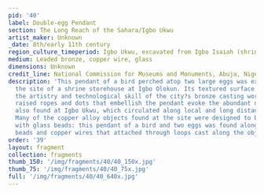 ```yaml
---
pid: '40'
label: Double-egg Pendant
section: The Long Reach of the Sahara/Igbo Ukwu
artist_maker: Unknown
_date: 8th/early 11th century
region_culture_timeperiod: Igbo Ukwu, excavated from Igbo Isaiah (shrine storehouse)
medium: Leaded bronze, copper wire, glass
dimensions: Unknown
credit_line: National Commission for Museums and Monuments, Abuja, Nigeria
description: 'This pendant of a bird perched atop two large eggs was excavated at
  the site of a shrine storehouse at Igbo Olokun. Its textured surface highlights
  the artistry and technological skill of the city?s bronze casting workshops. The
  raised ropes and dots that embellish the pendant evoke the abundant number of beads
  also found at Igbo Ukwu, which circulated along local and long distance trade routes.
  Many of the copper alloy objects found at the site were designed to be decorated
  with glass beads: this pendant of a bird and two eggs was found alongside yellow
  beads and copper wires that attached through loops cast along the object's side.'
order: '39'
layout: fragment
collection: fragments
thumb_150: '/img/fragments/40/40_150x.jpg'
thumb_75: '/img/fragments/40/40_75x.jpg'
full: '/img/fragments/40/40_640x.jpg'
---
```


